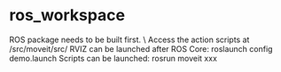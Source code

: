 # ros_workspace
ROS package needs to be built first. \\
Access the action scripts at /src/moveit/src/
RVIZ can be launched after ROS Core: roslaunch config demo.launch
Scripts can be launched: rosrun moveit xxx
